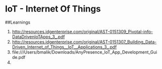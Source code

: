 # IoT - Internet Of Things

##Learnings
1. http://resources.idgenterprise.com/original/AST-0151309_Pivotal-info-DataDrivenIoTApps_3_.pdf
2. http://resources.idgenterprise.com/original/AST-0151307_Building_Data-Driven_Internet_of_Things__IoT__Applications_3_.pdf
3. file:///Users/bmalik/Downloads/AnyPresence_IoT_App_Development_Guide.pdf
4. 
